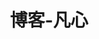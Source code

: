 ---
home: true
title: 博客-凡心
heroImage: /logo.png
heroText: 白龟科技
tagline: 念念不忘，必有回响
actionText: 快速上手 →
actionLink: guide
features:
- title: 简洁至上
  details: 以 Markdown 为中心的项目结构，专注于写作。
- title: 随缘更新
  details: 根据作者的状态随缘进行记录更新，更新的内容可能涉及面比较杂乱，不成体系。
- title: 记录工作
  details: 搭建博客更多的是记录自己日常工作中的一些内容，更好的协助自己的日常工作，对问题的解决记录相对较少一点。
footer: MIT Licensed | Copyright © 2023-present Bai Gui Ke Ji
---